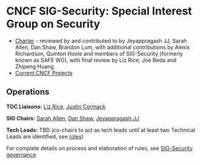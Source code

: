 # CNCF SIG-Security: Special Interest Group on Security

* [Charter](https://github.com/cncf/sig-security/blob/master/governance/charter.md) - reviewed by and contributed to by Jeyappragash JJ, Sarah Allen,
Dan Shaw, Brandon Lum, with additional contributions by Alexis Richardson,
Quinton Hoole and members of SIG-Security (formerly known as SAFE WG), with
final review by Liz Rice, Joe Beda and Zhipeng Huang.
* [Current CNCF Projects](https://github.com/cncf/sig-security/blob/master/governance/cncf-projects.md)

## **Operations**

**TOC Liaisons:** [Liz Rice](https://github.com/lizrice), [Justin Cormack](https://github.com/justincormack)

**SIG Chairs:** [Sarah Allen](https://github.com/ultrasaurus), [Dan Shaw](https://github.com/dshaw), [Jeyappragash JJ](https://github.com/pragashj)

**Tech Leads:** TBD (co-chairs to act as tech leads until at least two Technical Leads are identified, see [roles](https://github.com/cncf/sig-security/blob/master/governance/roles.md#role-of-chairs))

For complete details on process and elaboration of rules, see [SIG-Security governance](https://github.com/cncf/sig-security/tree/master/governance)
